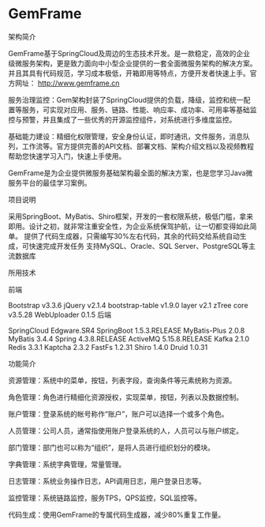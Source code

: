 # GemFrame
架构简介

GemFrame基于SpringCloud及周边的生态技术开发。是一款稳定，高效的企业级微服务架构，更是致力面向中小型企业提供的一套全面微服务架构的解决方案。并且其具有代码规范，学习成本极低，开箱即用等特点，方便开发者快速上手。官方网址： http://www.gemframe.cn

服务治理监控：Gem架构封装了SpringCloud提供的负载，降级，监控和统一配置等服务，可实现对应用、服务、链路、性能、响应率、成功率、可用率等基础监控与预警，并且集成了一些优秀的开源监控组件，对系统进行多维度监控。

基础能力建设：精细化权限管理，安全身份认证，即时通讯，文件服务，消息队列，工作流等。官方提供完善的API文档、部署文档、架构介绍文档以及视频教程帮助您快速学习入门，快速上手使用。

GemFrame是为企业提供微服务基础架构最全面的解决方案，也是您学习Java微服务平台的最佳学习案例。



项目说明

采用SpringBoot、MyBatis、Shiro框架，开发的一套权限系统，极低门槛，拿来即用。设计之初，就非常注重安全性，为企业系统保驾护航，让一切都变得如此简单。
提供了代码生成器，只需编写30%左右代码，其余的代码交给系统自动生成，可快速完成开发任务
支持MySQL、Oracle、SQL Server、PostgreSQL等主流数据库


所用技术

前端

Bootstrap v3.3.6
jQuery v2.1.4
bootstrap-table v1.9.0
layer v2.1
zTree core v3.5.28
WebUploader 0.1.5
后端

SpringCloud Edgware.SR4
SpringBoot 1.5.3.RELEASE
MyBatis-Plus 2.0.8
MyBatis 3.4.4
Spring 4.3.8.RELEASE
ActiveMQ 5.15.8.RELEASE
Kafka 2.1.0
Redis 3.3.1
Kaptcha 2.3.2
FastFs 1.2.31
Shiro 1.4.0
Druid 1.0.31


功能简介

资源管理：系统中的菜单，按钮，列表字段，查询条件等元素统称为资源。

角色管理：角色进行精细化资源授权，实现菜单，按钮，列表以及数据控制。

账户管理：登录系统的帐号称作“账户”，账户可以选择一个或多个角色。

人员管理：公司人员，通常指使用账户登录系统的人，人员可以与账户绑定。

部门管理：部门也可以称为“组织”，是将人员进行组织划分的模块。

字典管理：系统字典管理，常量管理。

日志管理：系统业务操作日志，API调用日志，用户登录日志等。

监控管理：系统链路监控，服务TPS，QPS监控，SQL监控等。

代码生成：使用GemFrame的专属代码生成器，减少80%重复工作量。

